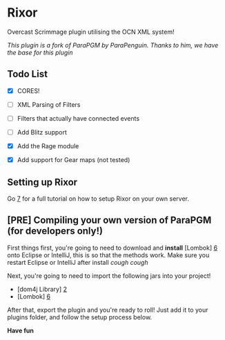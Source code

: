 Rixor
==================

Overcast Scrimmage plugin utilising the OCN XML system!

*This plugin is a fork of ParaPGM by ParaPenguin. Thanks to him, we have the base for this plugin*

Todo List
---------
- [X] CORES!
- [ ] XML Parsing of Filters
- [ ] Filters that actually have connected events
- [ ] Add Blitz support
- [X] Add the Rage module
- [X] Add support for Gear maps (not tested)


Setting up Rixor
---------------
Go [7] for a full tutorial on how to setup Rixor on your own server. 

[PRE] Compiling your own version of ParaPGM (for developers only!)
-------------------------------------------
First things first, you're going to need to download and **install** [Lombok] [6] onto Eclipse or IntelliJ, this is so that the methods work. Make sure you restart Eclipse or IntelliJ after install *cough* *cough*

Next, you're going to need to import the following jars into your project!
- [dom4j Library] [2]
- [Lombok] [6]

After that, export the plugin and you're ready to roll! Just add it to your plugins folder, and follow the setup process below.

**Have fun**

[2]: http://scrimmage1.teamloading.com/dom4j.jar "dom4j"
[3]: https://maps.oc.tc/ "Overcast Maps"
[6]: http://projectlombok.org/ "Project Lombok"
[7]: http://projectrixor.github.io/Tutorial.html "Tutorial"
